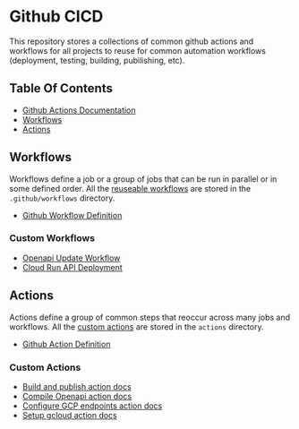 # Github CICD 
This repository stores a collections of common github actions and workflows for all projects to reuse for common automation workflows (deployment, testing, building, pubilishing, etc). 

## Table Of Contents
* [Github Actions Documentation](https://docs.github.com/en/actions)
* [Workflows](#workflows)
* [Actions](#actions)

## Workflows
Workflows define a job or a group of jobs that can be run in parallel or in some defined order. All the 
[reuseable workflows](https://docs.github.com/en/actions/using-workflows/reusing-workflows) are stored in the `.github/workflows` directory.

* [Github Workflow Definition](https://docs.github.com/en/actions/learn-github-actions/understanding-github-actions#workflows)

### Custom Workflows
* [Openapi Update Workflow](./workflows/openapi_update.md)
* [Cloud Run API Deployment](./workflows/cloud_run_api_deployment.md)


## Actions
Actions define a group of common steps that reoccur across many jobs and workflows. All the 
[custom actions](https://docs.github.com/en/actions/creating-actions/about-custom-actions) are stored in the `actions` directory.

* [Github Action Definition](https://docs.github.com/en/actions/learn-github-actions/understanding-github-actions#actions)

### Custom Actions
* [Build and publish action docs](./actions/build_and_publish_image/README.md)
* [Compile Openapi action docs](./actions/compile_openapi/README.md)
* [Configure GCP endpoints action docs](./actions/configure_gcp_endpoints/README.md)
* [Setup gcloud action docs](./actions/setup_gcloud/README.md)
